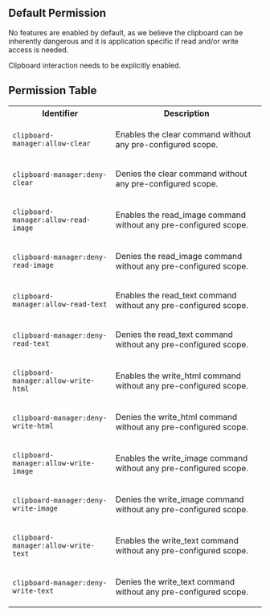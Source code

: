 ## Default Permission

No features are enabled by default, as we believe
the clipboard can be inherently dangerous and it is 
application specific if read and/or write access is needed.

Clipboard interaction needs to be explicitly enabled.



## Permission Table

<table>
<tr>
<th>Identifier</th>
<th>Description</th>
</tr>


<tr>
<td>

`clipboard-manager:allow-clear`

</td>
<td>

Enables the clear command without any pre-configured scope.

</td>
</tr>

<tr>
<td>

`clipboard-manager:deny-clear`

</td>
<td>

Denies the clear command without any pre-configured scope.

</td>
</tr>

<tr>
<td>

`clipboard-manager:allow-read-image`

</td>
<td>

Enables the read_image command without any pre-configured scope.

</td>
</tr>

<tr>
<td>

`clipboard-manager:deny-read-image`

</td>
<td>

Denies the read_image command without any pre-configured scope.

</td>
</tr>

<tr>
<td>

`clipboard-manager:allow-read-text`

</td>
<td>

Enables the read_text command without any pre-configured scope.

</td>
</tr>

<tr>
<td>

`clipboard-manager:deny-read-text`

</td>
<td>

Denies the read_text command without any pre-configured scope.

</td>
</tr>

<tr>
<td>

`clipboard-manager:allow-write-html`

</td>
<td>

Enables the write_html command without any pre-configured scope.

</td>
</tr>

<tr>
<td>

`clipboard-manager:deny-write-html`

</td>
<td>

Denies the write_html command without any pre-configured scope.

</td>
</tr>

<tr>
<td>

`clipboard-manager:allow-write-image`

</td>
<td>

Enables the write_image command without any pre-configured scope.

</td>
</tr>

<tr>
<td>

`clipboard-manager:deny-write-image`

</td>
<td>

Denies the write_image command without any pre-configured scope.

</td>
</tr>

<tr>
<td>

`clipboard-manager:allow-write-text`

</td>
<td>

Enables the write_text command without any pre-configured scope.

</td>
</tr>

<tr>
<td>

`clipboard-manager:deny-write-text`

</td>
<td>

Denies the write_text command without any pre-configured scope.

</td>
</tr>
</table>
